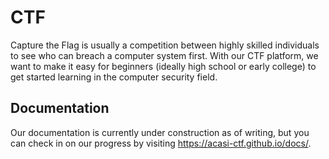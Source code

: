 # CTF
Capture the Flag is usually a competition between highly skilled individuals to
see who can breach a computer system first. With our CTF platform, we want to
make it easy for beginners (ideally high school or early college) to get started
learning in the computer security field.

## Documentation
Our documentation is currently under construction as of writing, but you can
check in on our progress by visiting https://acasi-ctf.github.io/docs/.

